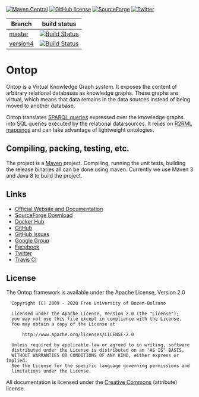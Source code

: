 [![Maven Central](https://img.shields.io/maven-central/v/it.unibz.inf.ontop/ontop.svg)](http://search.maven.org/#search%7Cga%7C1%7Cg%3A%22it.unibz.inf.ontop%22)
[![GitHub license](https://img.shields.io/badge/license-Apache%20License%202.0-blue.svg?style=flat)](http://www.apache.org/licenses/LICENSE-2.0)
[![SourceForge](https://img.shields.io/sourceforge/dm/ontop4obda.svg)](http://sourceforge.net/projects/ontop4obda/files/)
[![Twitter](https://img.shields.io/twitter/follow/ontop4obda.svg?style=social)](https://twitter.com/ontop4obda)

| Branch    | build status  |
|-----------|---------------|
| [master](https://github.com/ontop/ontop/tree/master)  |[![Build Status](https://travis-ci.org/ontop/ontop.svg?branch=master)](https://travis-ci.org/ontop/ontop)|
| [version4](https://github.com/ontop/ontop/tree/version4) |[![Build Status](https://travis-ci.org/ontop/ontop.svg?branch=version4)](https://travis-ci.org/ontop/ontop)|


Ontop
=====

Ontop is a Virtual Knowledge Graph system. 
It exposes the content of arbitrary relational databases as knowledge graphs. These graphs are virtual, which means that data remains in the data sources instead of being moved to another database. 

Ontop translates [SPARQL queries](https://www.w3.org/TR/sparql11-query/) expressed over the knowledge graphs into SQL queries executed by the relational data sources. It relies on [R2RML mappings](https://www.w3.org/TR/r2rml/) and can take advantage of lightweight ontologies.

Compiling, packing, testing, etc.
--------------------

The project is a [Maven](http://maven.apache.org/) project. Compiling,
running the unit tests, building the release binaries all can be done
using maven.  Currently we use Maven 3 and Java 8 to build the
project.


Links
--------------------

- [Official Website and Documentation](https://ontop-vkg.org)
- [SourceForge Download](http://sourceforge.net/projects/ontop4obda/files/)
- [Docker Hub](https://hub.docker.com/r/ontop/ontop-endpoint)
- [GitHub](https://github.com/ontop/ontop/)
- [GitHub Issues](https://github.com/ontop/ontop/issues)
- [Google Group](https://groups.google.com/forum/#!forum/ontop4obda)
- [Facebook](https://www.facebook.com/obdaontop/)
- [Twitter](https://twitter.com/ontop4obda)
- [Travis CI](https://travis-ci.org/ontop/ontop)

License
-------

The Ontop framework is available under the Apache License, Version 2.0

```
  Copyright (C) 2009 - 2020 Free University of Bozen-Bolzano

  Licensed under the Apache License, Version 2.0 (the "License");
  you may not use this file except in compliance with the License.
  You may obtain a copy of the License at

      http://www.apache.org/licenses/LICENSE-2.0

  Unless required by applicable law or agreed to in writing, software
  distributed under the License is distributed on an "AS IS" BASIS,
  WITHOUT WARRANTIES OR CONDITIONS OF ANY KIND, either express or implied.
  See the License for the specific language governing permissions and
  limitations under the License.
```

All documentation is licensed under the 
[Creative Commons](http://creativecommons.org/licenses/by/4.0/)
(attribute)  license.
